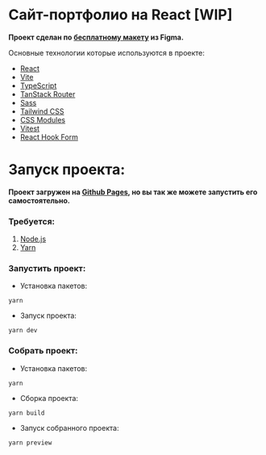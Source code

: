 # Сайт-портфолио на React [WIP]

**Проект сделан по [бесплатному макету](https://www.figma.com/community/file/1063415783897538948/portfolio-template) из Figma.**

Основные технологии которые используются в проекте:

- [React](https://react.dev)
- [Vite](https://vitejs.dev)
- [TypeScript](https://www.typescriptlang.org)
- [TanStack Router](https://tanstack.com/router/latest)
- [Sass](https://sass-lang.com)
- [Tailwind CSS](https://tailwindcss.com)
- [CSS Modules](https://github.com/css-modules/css-modules)
- [Vitest](https://vitest.dev)
- [React Hook Form](https://react-hook-form.com)

# Запуск проекта:
**Проект загружен на [Github Pages](https://leysonn.github.io/portfolio-with-typescript), но вы так же можете запустить его самостоятельно.**

### Требуется:
1. [Node.js](https://nodejs.org/en)
2. [Yarn](https://yarnpkg.com/)

### Запустить проект:
- Установка пакетов: 
```
yarn
```
- Запуск проекта:
```
yarn dev
```

### Собрать проект:  
- Установка пакетов:
```
yarn
```
- Сборка проекта:
```
yarn build
```
- Запуск собранного проекта:
```
yarn preview
```